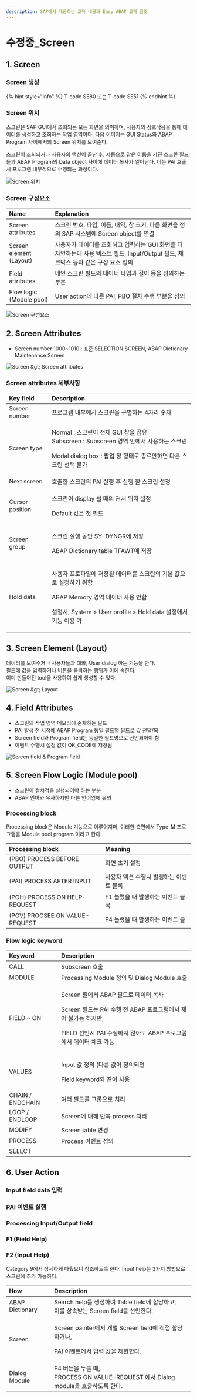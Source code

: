 ```yaml
---
description: SAP에서 제공하는 교육 내용과 Easy ABAP 교재 참조
---
```


# 수정중\_Screen

## 1. Screen

### Screen 생성

{% hint style="info" %}
T-code SE80 또는 T-code SE51
{% endhint %}

### Screen 위치 

스크린은 SAP GUI에서 조회되는 모든 화면을 의미하며, 사용자와 상호작용을 통해 데이터를 생성하고 조회하는 작업 영역이다. 다음 이미지는 GUI Status와 ABAP Program 사이에서의 Screen 위치를 보여준다. 

스크린이 조회되거나 사용자의 액션이 끝난 후, 자동으로 같은 이름을 가진 스크린 필드들과 ABAP Program의 Data object 사이에 데이터 복사가 일어난다. 이는 PAI 호출시 프로그램 내부적으로 수행되는 과정이다. 

![Screen &#xC704;&#xCE58;](../../.gitbook/assets/image%20%2845%29.png)

### Screen 구성요소

| Name | Explanation |
| :--- | :--- |
| Screen attributes | 스크린 번호, 타입, 이름, 내역, 창 크기, 다음 화면을 정의 SAP 시스템에 Screen object를 연결 |
| Screen element \(Layout\) | 사용자가 데이터를 조회하고 입력하는 GUI 화면을 디자인하는데 사용 텍스트 필드, Input/Output 필드, 체크박스 등과 같은 구성 요소 정의 |
| Field attributes | 메인 스크린 필드의 데이터 타입과 길이 등을 정의하는 부분 |
| Flow logic \(Module pool\) | User action에 따른 PAI, PBO 절차 수행 부분을 정의 |

![Screen &#xAD6C;&#xC131;&#xC694;&#xC18C;](../../.gitbook/assets/image%20%2855%29.png)



## 2. Screen Attributes

* Screen number 1000~1010 : 표준 SELECTION SCREEN, ABAP Dictionary Maintenance Screen 

![Screen &amp;gt; Screen attributes](../../.gitbook/assets/image%20%2853%29.png)

### Screen attributes 세부사항

<table>
  <thead>
    <tr>
      <th style="text-align:left">Key field</th>
      <th style="text-align:left">Description</th>
    </tr>
  </thead>
  <tbody>
    <tr>
      <td style="text-align:left">Screen number</td>
      <td style="text-align:left">&#xD504;&#xB85C;&#xADF8;&#xB7A8; &#xB0B4;&#xBD80;&#xC5D0;&#xC11C; &#xC2A4;&#xD06C;&#xB9B0;&#xC744;
        &#xAD6C;&#xBCC4;&#xD558;&#xB294; 4&#xC790;&#xB9AC; &#xC22B;&#xC790;</td>
    </tr>
    <tr>
      <td style="text-align:left">Screen type</td>
      <td style="text-align:left">
        <p>Normal : &#xC2A4;&#xD06C;&#xB9B0;&#xC774; &#xC804;&#xCCB4; GUI &#xCC3D;&#xC744;
          &#xC810;&#xC720;
          <br />Subscreen : Subscreen &#xC601;&#xC5ED; &#xC548;&#xC5D0;&#xC11C; &#xC0AC;&#xC6A9;&#xD558;&#xB294;
          &#xC2A4;&#xD06C;&#xB9B0;</p>
        <p>Modal dialog box : &#xD31D;&#xC5C5; &#xCC3D; &#xD615;&#xD0DC;&#xB85C;
          &#xC885;&#xB8CC;&#xC548;&#xD558;&#xBA74; &#xB2E4;&#xB978; &#xC2A4;&#xD06C;&#xB9B0;
          &#xC120;&#xD0DD; &#xBD88;&#xAC00;</p>
      </td>
    </tr>
    <tr>
      <td style="text-align:left">Next screen</td>
      <td style="text-align:left">&#xD638;&#xCD9C;&#xD55C; &#xC2A4;&#xD06C;&#xB9B0;&#xC758; PAI &#xC2E4;&#xD589;
        &#xD6C4; &#xC2E4;&#xD589; &#xD560; &#xC2A4;&#xD06C;&#xB9B0; &#xC124;&#xC815;</td>
    </tr>
    <tr>
      <td style="text-align:left">Cursor position</td>
      <td style="text-align:left">
        <p>&#xC2A4;&#xD06C;&#xB9B0;&#xC774; display &#xB420; &#xB54C;&#xC758; &#xCEE4;&#xC11C;
          &#xC704;&#xCE58; &#xC124;&#xC815;</p>
        <p>Default &#xAC12;&#xC740; &#xCCAB; &#xD544;&#xB4DC;</p>
      </td>
    </tr>
    <tr>
      <td style="text-align:left">Screen group</td>
      <td style="text-align:left">
        <p>&#xC2A4;&#xD06C;&#xB9B0; &#xC2E4;&#xD589; &#xB3D9;&#xC548; SY-DYNGR&#xC5D0;
          &#xC800;&#xC7A5;</p>
        <p>ABAP Dictionary table TFAWT&#xC5D0; &#xC800;&#xC7A5;</p>
      </td>
    </tr>
    <tr>
      <td style="text-align:left">Hold data</td>
      <td style="text-align:left">
        <p>&#xC0AC;&#xC6A9;&#xC790; &#xD504;&#xB85C;&#xD30C;&#xC77C;&#xC5D0; &#xC800;&#xC7A5;&#xB41C;
          &#xB370;&#xC774;&#xD130;&#xB97C; &#xC2A4;&#xD06C;&#xB9B0;&#xC758; &#xAE30;&#xBCF8;
          &#xAC12;&#xC73C;&#xB85C; &#xC124;&#xC815;&#xD558;&#xAE30; &#xC704;&#xD568;</p>
        <p>ABAP Memory &#xC601;&#xC5ED; &#xB370;&#xC774;&#xD130; &#xC0AC;&#xC6A9;
          &#xC548;&#xD568;</p>
        <p>&#xC124;&#xC815;&#xC2DC;, System &gt; User profile &gt; Hold data &#xC124;&#xC815;&#xC5D0;&#xC11C;
          &#xAE30;&#xB2A5; &#xC774;&#xC6A9; &#xAC00;</p>
      </td>
    </tr>
  </tbody>
</table>



## 3. Screen Element \(Layout\)

데이터를 보여주거나 사용자들과 대화, User dialog 하는 기능을 한다.   
필드에 값을 입력하거나 버튼을 클릭하는 행위가 이에 속한다.   
이미 만들어진 tool을 사용하여 쉽게 생성할 수 있다. 

![Screen &amp;gt; Layout](../../.gitbook/assets/image%20%2856%29.png)



## 4. Field Attributes

* 스크린의 작업 영역 메모리에 존재하는 필드
* PAI 발생 전 시점에 ABAP Program 동일 필드명 필드로 값 전달/복
* Screen field와 Program field는 동일한 필드명으로 선언되어야 함
* 이벤트 수행시 설정 값이 OK\_CODE에 저장됨

![Screen field &amp; Program field](../../.gitbook/assets/image%20%2844%29.png)



## 5. Screen Flow Logic \(Module pool\)

* 스크린이 절차적을 실행되어야 하는 부분
* ABAP 언어와 유사하지만 다른 언어임에 유의



### Processing block

Processing block은 Module 기능으로 이루어지며, 이러한 측면에서 Type-M 프로그램을 Module pool program 이라고 한다. 

| Processing block | Meaning |
| :--- | :--- |
| \(PBO\) PROCESS BEFORE OUTPUT  | 화면 초기 설정 |
| \(PAI\) PROCESS AFTER INPUT | 사용자 액션 수행시 발생하는 이벤트 블록 |
| \(POH\) PROCESS ON HELP-REQUEST | F1 눌렀을 때 발생하는 이벤트 블록 |
| \(POV\) PROCSEE ON VALUE-REQUEST | F4 눌렀을 때 발생하는 이벤트 블 |



### Flow logic keyword

<table>
  <thead>
    <tr>
      <th style="text-align:left">Keyword</th>
      <th style="text-align:left">Description</th>
    </tr>
  </thead>
  <tbody>
    <tr>
      <td style="text-align:left">CALL</td>
      <td style="text-align:left">Subscreen &#xD638;&#xCD9C;</td>
    </tr>
    <tr>
      <td style="text-align:left">MODULE</td>
      <td style="text-align:left">Processing Module &#xC815;&#xC758; &#xBC0F; Dialog Module &#xD638;&#xCD9C;</td>
    </tr>
    <tr>
      <td style="text-align:left">FIELD ~ ON</td>
      <td style="text-align:left">
        <p>Screen &#xD544;&#xC5D0;&#xC11C; ABAP &#xD544;&#xB4DC;&#xB85C; &#xB370;&#xC774;&#xD130;
          &#xBCF5;&#xC0AC;</p>
        <p>Screen &#xD544;&#xB4DC;&#xB294; PAI &#xC218;&#xD589; &#xC804; ABAP &#xD504;&#xB85C;&#xADF8;&#xB7A8;&#xC5D0;&#xC11C;
          &#xC81C;&#xC5B4; &#xBD88;&#xAC00;&#xB2A5; &#xD558;&#xC9C0;&#xB9CC;,</p>
        <p>FIELD &#xC120;&#xC5B8;&#xC2DC; PAI &#xC218;&#xD589;&#xD558;&#xC9C0; &#xC54A;&#xC544;&#xB3C4;
          ABAP &#xD504;&#xB85C;&#xADF8;&#xB7A8;&#xC5D0;&#xC11C; &#xB370;&#xC774;&#xD130;
          &#xCCB4;&#xD06C; &#xAC00;&#xB2A5;</p>
      </td>
    </tr>
    <tr>
      <td style="text-align:left">VALUES</td>
      <td style="text-align:left">
        <p>Input &#xAC12; &#xC815;&#xC758; (&#xB2E4;&#xB978; &#xAC12;&#xC774; &#xC815;&#xC758;&#xB418;&#xBA74;</p>
        <p>Field keyword&#xC640; &#xAC19;&#xC774; &#xC0AC;&#xC6A9;</p>
      </td>
    </tr>
    <tr>
      <td style="text-align:left">CHAIN / ENDCHAIN</td>
      <td style="text-align:left">&#xC5EC;&#xB7EC; &#xD544;&#xB4DC;&#xB97C; &#xADF8;&#xB8F9;&#xC73C;&#xB85C;
        &#xCC98;&#xB9AC;</td>
    </tr>
    <tr>
      <td style="text-align:left">LOOP / ENDLOOP</td>
      <td style="text-align:left">Screen&#xC5D0; &#xB300;&#xD574; &#xBC18;&#xBCF5; process &#xCC98;&#xB9AC;</td>
    </tr>
    <tr>
      <td style="text-align:left">MODIFY</td>
      <td style="text-align:left">Screen table &#xBCC0;&#xACBD;</td>
    </tr>
    <tr>
      <td style="text-align:left">PROCESS</td>
      <td style="text-align:left">Process &#xC774;&#xBCA4;&#xD2B8; &#xC815;&#xC758;</td>
    </tr>
    <tr>
      <td style="text-align:left">SELECT</td>
      <td style="text-align:left"></td>
    </tr>
  </tbody>
</table>



## 6. User Action

### Input field data 입력



### PAI 이벤트 실행



### Processing Input/Output field



### F1 \(Field Help\)



### F2 \(Input Help\)

Category 9에서 상세하게 다뤘으니 참조하도록 한다. Input help는 3가지 방법으로 스크린에 추가 가능하다.

<table>
  <thead>
    <tr>
      <th style="text-align:left">How</th>
      <th style="text-align:left">Description</th>
    </tr>
  </thead>
  <tbody>
    <tr>
      <td style="text-align:left">ABAP Dictionary</td>
      <td style="text-align:left">Search help&#xB97C; &#xC0DD;&#xC131;&#xD558;&#xC5EC; Table field&#xC5D0;
        &#xD560;&#xB2F9;&#xD558;&#xACE0;,
        <br />&#xC774;&#xB97C; &#xC0C1;&#xC18D;&#xBC1B;&#xB294; Screen field&#xB97C;
        &#xC120;&#xC5B8;&#xD55C;&#xB2E4;.</td>
    </tr>
    <tr>
      <td style="text-align:left">Screen</td>
      <td style="text-align:left">
        <p>Screen painter&#xC5D0;&#xC11C; &#xAC1C;&#xBCC4; Screen field&#xC5D0; &#xC9C1;&#xC811;
          &#xD560;&#xB2F9;&#xD558;&#xAC70;&#xB098;,</p>
        <p>PAI &#xC774;&#xBCA4;&#xD2B8;&#xC5D0;&#xC11C; &#xC785;&#xB825; &#xAC12;&#xC744;
          &#xC81C;&#xD55C;&#xD55C;&#xB2E4;.</p>
      </td>
    </tr>
    <tr>
      <td style="text-align:left">Dialog Module</td>
      <td style="text-align:left">F4 &#xBC84;&#xD2BC;&#xC744; &#xB204;&#xB97C; &#xB54C;,
        <br />PROCESS ON VALUE-REQUEST &#xC5D0;&#xC11C; Dialog module&#xC744; &#xD638;&#xCD9C;&#xD558;&#xB3C4;&#xB85D;
        &#xD55C;&#xB2E4;.</td>
    </tr>
  </tbody>
</table>

